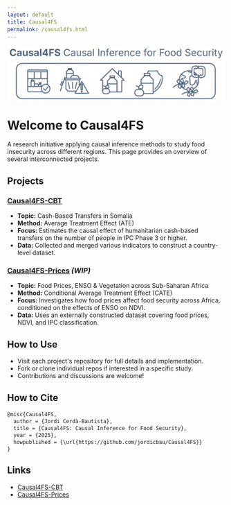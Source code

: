 ```yaml
---
layout: default
title: Causal4FS
permalink: /causal4fs.html
---
```


<img src="/assets/images/causal4fs_banner_.png" alt="Intro Figure" width="1000" style="max-width:100%; height:auto; display:block; margin: 0 auto 30px;">

<h1>Welcome to <strong>Causal4FS</strong></h1>
<p>A research initiative applying causal inference methods to study food insecurity across different regions. This page provides an overview of several interconnected projects.</p>

<h2>Projects</h2>

<h3><a href="https://github.com/jordicbau/Causal4FS-CBT" target="_blank">Causal4FS-CBT</a></h3>
<ul>
  <li><strong>Topic:</strong> Cash-Based Transfers in Somalia</li>
  <li><strong>Method:</strong> Average Treatment Effect (ATE)</li>
  <li><strong>Focus:</strong> Estimates the causal effect of humanitarian cash-based transfers on the number of people in IPC Phase 3 or higher.</li>
  <li><strong>Data:</strong> Collected and merged various indicators to construct a country-level dataset.</li>
</ul>

<h3><a href="https://github.com/jordicbau/Causal4FS-Prices" target="_blank">Causal4FS-Prices</a> <em>(WIP)</em></h3>
<ul>
  <li><strong>Topic:</strong> Food Prices, ENSO & Vegetation across Sub-Saharan Africa</li>
  <li><strong>Method:</strong> Conditional Average Treatment Effect (CATE)</li>
  <li><strong>Focus:</strong> Investigates how food prices affect food security across Africa, conditioned on the effects of ENSO on NDVI.</li>
  <li><strong>Data:</strong> Uses an externally constructed dataset covering food prices, NDVI, and IPC classification.</li>
</ul>

<h2>How to Use</h2>
<ul>
  <li>Visit each project's repository for full details and implementation.</li>
  <li>Fork or clone individual repos if interested in a specific study.</li>
  <li>Contributions and discussions are welcome!</li>
</ul>

<h2>How to Cite</h2>
<pre><code>@misc{Causal4FS,
  author = {Jordi Cerdà-Bautista},
  title = {Causal4FS: Causal Inference for Food Security},
  year = {2025},
  howpublished = {\url{https://github.com/jordicbau/Causal4FS}}
}</code></pre>

<h2>Links</h2>
<ul>
  <li><a href="https://github.com/jordicbau/Causal4FS-CBT" target="_blank">Causal4FS-CBT</a></li>
  <li><a href="https://github.com/jordicbau/Causal4FS-Prices" target="_blank">Causal4FS-Prices</a></li>
</ul>

